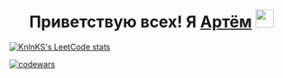 <h1 align="center">Приветствую всех! Я <a href="https://vk.com/filkoof" target="_blank">Артём</a>
<img src="https://github.com/blackcater/blackcater/raw/main/images/Hi.gif" height="32"/></h1>

[![KnlnKS's LeetCode stats](https://leetcode-stats-six.vercel.app/api?username=filkoof&theme=dark)](https://github.com/filkoof/leetcode-stats)


[![codewars](https://www.codewars.com/users/filkoof/badges/large)](https://www.codewars.com/users/filkoof)   

